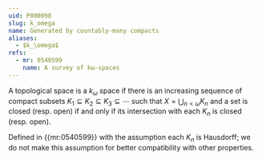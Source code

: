 ```yaml
---
uid: P000098
slug: k_omega
name: Generated by countably-many compacts
aliases:
  - $k_\omega$
refs:
  - mr: 0540599
    name: A survey of kω-spaces
---
```

A topological space is a $k_\omega$ space if there is an increasing sequence of compact subsets
$K_1\subseteq K_2 \subseteq K_3 \subseteq \cdots$ such that $X=\bigcup_{n<\omega}K_n$
and a set is closed (resp. open) if and only
if its intersection with each $K_n$ is closed (resp. open).

Defined in {{mr:0540599}} with the assumption each $K_n$ is Hausdorff; we do not make this assumption
for better compatibility with other properties.
